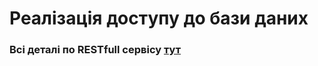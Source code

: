 # Реалізація доступу до бази даних

### Всі деталі по RESTfull сервісу [тут](https://alzex.github.io/Sup/software/#restfull-%D1%81%D0%B5%D1%80%D0%B2%D1%96%D1%81-%D0%B4%D0%BB%D1%8F-%D1%83%D0%BF%D1%80%D0%B0%D0%B2%D0%BB%D1%96%D0%BD%D0%BD%D1%8F-%D0%B4%D0%B0%D0%BD%D0%B8%D0%BC%D0%B8)
